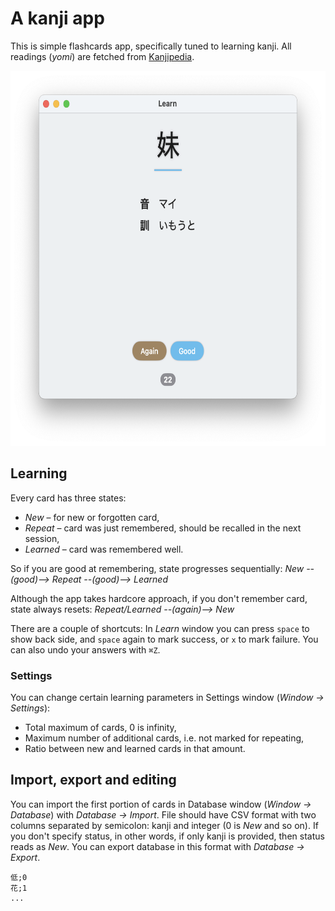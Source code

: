 # A kanji app

This is simple flashcards app, specifically tuned to learning kanji. All readings (*yomi*) are fetched from [Kanjipedia](https://www.kanjipedia.jp).

<img src="screenshot.png" height="600" />

## Learning

Every card has three states:
- *New* – for new or forgotten card,
- *Repeat* – card was just remembered, should be recalled in the next session,
- *Learned* – card was remembered well.

So if you are good at remembering, state progresses sequentially:
*New --(good)--> Repeat --(good)--> Learned*

Although the app takes hardcore approach, if you don't remember card, state always resets:
*Repeat/Learned --(again)--> New*

There are a couple of shortcuts: In *Learn* window you can press `space` to show back side, and `space` again to mark success, or `x` to mark failure. You can also undo your answers with `⌘Z`.

### Settings

You can change certain learning parameters in Settings window (*Window -> Settings*):
- Total maximum of cards, 0 is infinity,
- Maximum number of additional cards, i.e. not marked for repeating,
- Ratio between new and learned cards in that amount.

## Import, export and editing

You can import the first portion of cards in Database window (*Window -> Database*) with *Database -> Import*. File should have CSV format with two columns separated by semicolon: kanji and integer (0 is *New* and so on). If you don't specify status, in other words, if only kanji is provided, then status reads as *New*. You can export database in this format with *Database -> Export*.

```
低;0
花;1
...
```
